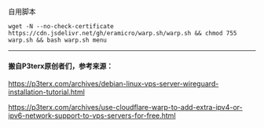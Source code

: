 自用脚本
```
wget -N --no-check-certificate https://cdn.jsdelivr.net/gh/eramicro/warp.sh/warp.sh && chmod 755 warp.sh && bash warp.sh menu
```
---------------------------------------------------------------------------------------------------------
#### 搬自P3terx原创者们，参考来源：

https://p3terx.com/archives/debian-linux-vps-server-wireguard-installation-tutorial.html

https://p3terx.com/archives/use-cloudflare-warp-to-add-extra-ipv4-or-ipv6-network-support-to-vps-servers-for-free.html
